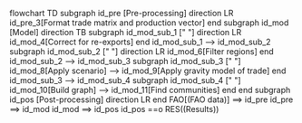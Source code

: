 flowchart TD
    subgraph id_pre [Pre-processing]
    direction LR
    id_pre_3[Format trade matrix and production vector]
    end
    subgraph id_mod [Model]
    direction TB
        subgraph id_mod_sub_1 [" "]
        direction LR
        id_mod_4[Correct for re-exports]
        end
        id_mod_sub_1 --> id_mod_sub_2
        subgraph id_mod_sub_2 [" "]
        direction LR
        id_mod_6[Filter regions]
        end
        id_mod_sub_2 --> id_mod_sub_3
        subgraph id_mod_sub_3 [" "]
        id_mod_8[Apply scenario] --> id_mod_9[Apply gravity model of trade]
        end
        id_mod_sub_3 --> id_mod_sub_4
        subgraph id_mod_sub_4 [" "]
        id_mod_10[Build graph] --> id_mod_11[Find communities]
        end
    end
    subgraph id_pos [Post-processing]
    direction LR
    end
    FAO[(FAO data)] ==> id_pre
    id_pre ==> id_mod
    id_mod ==> id_pos
    id_pos ==o RES((Results))